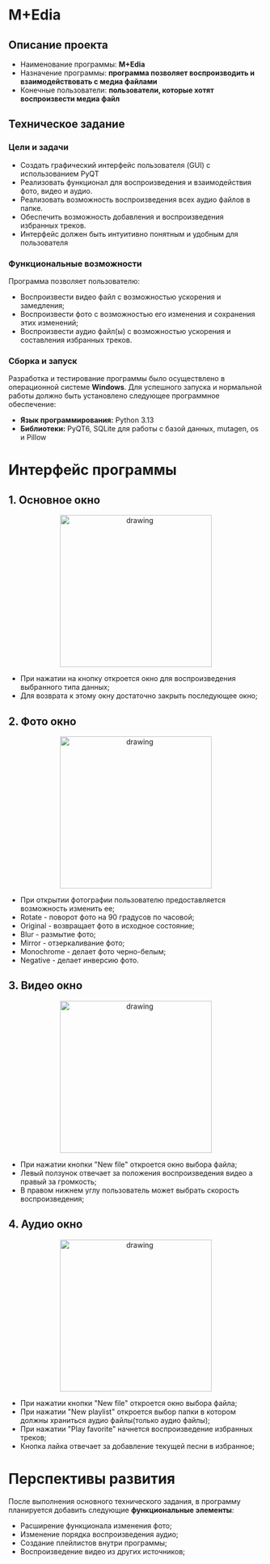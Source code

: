 # M+Edia

## Описание проекта

-   Наименование программы: **M+Edia**
-   Назначение программы: **программа позволяет воспроизводить и взаимодействовать с медиа файлами**
-   Конечные пользователи: **пользователи, которые хотят воспроизвести медиа файл**

## Техническое задание

### Цели и задачи
- Создать графический интерфейс пользователя (GUI) с использованием PyQT
- Реализовать функционал для воспроизведения и взаимодействия фото, видео и аудио.
- Реализовать возможность воспроизведения всех аудио файлов в папке.
- Обеспечить возможность добавления и воспроизведения избранных треков.
- Интерфейс должен быть интуитивно понятным и удобным для пользователя

### Функциональные возможности

Программа позволяет пользователю:
- Воспроизвести видео файл с возможностью ускорения и замедления;
- Воспроизвести фото с возможностью его изменения и сохранения этих изменений;
- Воспроизвести аудио файл(ы) с возможностью ускорения и составления избранных треков.

### Сборка и запуск

Разработка и тестирование программы было осуществлено в операционной системе **Windows**. Для успешного запуска и нормальной работы должно быть установлено следующее программное обеспечение:

- **Язык программирования:** Python 3.13
- **Библиотеки:** PyQT6, SQLite для работы с базой данных, mutagen, os и Pillow

# Интерфейс программы


## 1. Основное окно

<p align="center">
  <img src="icon/Start.png" alt="drawing" style="width:300px;"/>
</p>


- При нажатии на кнопку откроется окно для воспроизведения выбранного типа данных;
- Для возврата к этому окну достаточно закрыть последующее окно;


## 2. Фото окно

<p align="center">
  <img src="icon/Photo.png" alt="drawing" style="width:300px;"/>
</p>

- При открытии фотографии пользователю предоставляется возможность изменить ее;
- Rotate - поворот фото на 90 градусов по часовой;
- Original - возвращает фото в исходное состояние;
- Blur - размытие фото;
- Mirror - отзеркаливание фото;
- Monochrome - делает фото черно-белым;
- Negative - делает инверсию фото.

## 3. Видео окно
<p align="center">
  <img src="icon/Video.png" alt="drawing" style="width:300px;"/>
</p>

 - При нажатии кнопки "New file" откроется окно выбора файла;
 - Левый ползунок отвечает за положения воспроизведения видео а правый за громкость;
 - В правом нижнем углу пользователь может выбрать скорость воспроизведения;

 ## 4. Аудио окно
<p align="center">
  <img src="icon/Audio.png" alt="drawing" style="width:300px;"/>
</p>

 - При нажатии кнопки "New file" откроется окно выбора файла;
 - При нажатии "New playlist" откроется выбор папки в котором должны храниться аудио файлы(только аудио файлы);
 - При нажатии "Play favorite" начнется воспроизведение избранных треков;
 - Кнопка лайка отвечает за добавление текущей песни в избранное;

 

# Перспективы развития

После выполнения основного технического задания, в программу планируется добавить следующие **функциональные элементы**:

 - Расширение функционала изменения фото;
 - Изменение порядка воспроизведения аудио;
 - Создание плейлистов внутри программы;
 - Воспроизведение видео из других источников;
